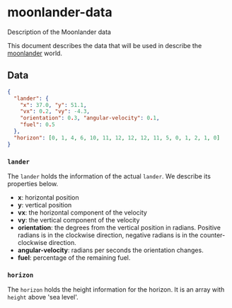 # moonlander-data
Description of the Moonlander data

This document describes the data that will be used in describe the [moonlander][] world.

## Data

```json
{
  "lander": {
    "x": 37.0, "y": 51.1,
    "vx": 0.2, "vy": -4.3,
    "orientation": 0.3, "angular-velocity": 0.1,
    "fuel": 0.5
  },
  "horizon": [0, 1, 4, 6, 10, 11, 12, 12, 12, 11, 5, 0, 1, 2, 1, 0]
}
```

### `lander`
The `lander` holds the information of the actual `lander`. We describe its properties below.

* **x**: horizontal position
* **y**: vertical position
* **vx**: the horizontal component of the velocity
* **vy**: the vertical component of the velocity
* **orientation**: the degrees from the vertical position in radians. Positive radians is in the clockwise direction, negative radians is in the counter-clockwise direction.
* **angular-velocity**: radians per seconds the orientation changes.
* **fuel**: percentage of the remaining fuel.

### `horizon`
The `horizon` holds the height information for the horizon. It is an array with `height` above 'sea level'.

[moonlander]: https://en.wikipedia.org/wiki/Lunar_Lander_%281979_video_game%29
